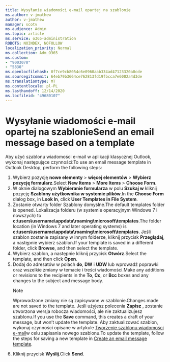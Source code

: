 ```yaml
---
title: Wysyłanie wiadomości e-mail opartej na szablonie
ms.author: v-jmathew
author: v-jmathew
manager: scotv
ms.audience: Admin
ms.topic: article
ms.service: o365-administration
ROBOTS: NOINDEX, NOFOLLOW
localization_priority: Normal
ms.collection: Adm_O365
ms.custom:
- "9003070"
- "5830"
ms.openlocfilehash: 0f7ce9cb8054c6e0960aab334ad47123320a0cde
ms.sourcegitcommit: 64eb79b3664ce762813fd19fbcca7e6002a4d3de
ms.translationtype: MT
ms.contentlocale: pl-PL
ms.lasthandoff: 12/14/2020
ms.locfileid: "49680107"
---
```

# <a name="send-an-email-message-based-on-a-template"></a><span data-ttu-id="120eb-102">Wysyłanie wiadomości e-mail opartej na szablonie</span><span class="sxs-lookup"><span data-stu-id="120eb-102">Send an email message based on a template</span></span>

<span data-ttu-id="120eb-103">Aby użyć szablonu wiadomości e-mail w aplikacji klasycznej Outlook, wykonaj następujące czynności:</span><span class="sxs-lookup"><span data-stu-id="120eb-103">To use an email message template in Outlook Desktop, perform the following steps:</span></span>

1. <span data-ttu-id="120eb-104">Wybierz pozycję **nowe elementy**  >  **więcej elementów**  >  **Wybierz pozycję formularz**.</span><span class="sxs-lookup"><span data-stu-id="120eb-104">Select **New Items** > **More Items** > **Choose Form**.</span></span>
2. <span data-ttu-id="120eb-105">W oknie dialogowym **Wybieranie formularza** w polu **Szukaj w** kliknij pozycję **Szablony użytkownika w systemie plików**.</span><span class="sxs-lookup"><span data-stu-id="120eb-105">In the **Choose Form** dialog box, in **Look In**, click **User Templates in File System**.</span></span>
3. <span data-ttu-id="120eb-106">Zostanie otwarty folder Szablony domyślne.</span><span class="sxs-lookup"><span data-stu-id="120eb-106">The default templates folder is opened.</span></span> <span data-ttu-id="120eb-107">Lokalizacja folderu (w systemie operacyjnym Windows 7 i nowszych) to **c:\users\username\appdata\roaming\microsoft\templates**.</span><span class="sxs-lookup"><span data-stu-id="120eb-107">The folder location (in Windows 7 and later operating systems) is **c:\users\username\appdata\roaming\microsoft\templates**.</span></span> <span data-ttu-id="120eb-108">Jeśli szablon zostanie zapisany w innym folderze, kliknij przycisk **Przeglądaj**, a następnie wybierz szablon.</span><span class="sxs-lookup"><span data-stu-id="120eb-108">If your template is saved in a different folder, click **Browse**, and then select the template.</span></span>
4. <span data-ttu-id="120eb-109">Wybierz szablon, a następnie kliknij przycisk **Otwórz**.</span><span class="sxs-lookup"><span data-stu-id="120eb-109">Select the template, and then click **Open**.</span></span>
5. <span data-ttu-id="120eb-110">Dodaj do adresatów w polach **do**, **DW** i **UDW** lub wprowadź poprawki oraz wszelkie zmiany w temacie i treści wiadomości.</span><span class="sxs-lookup"><span data-stu-id="120eb-110">Make any additions or revisions to the recipients in the **To**, **Cc**, or **Bcc** boxes and any changes to the subject and message body.</span></span>
    > [!NOTE]
    > <span data-ttu-id="120eb-111">Wprowadzone zmiany nie są zapisywane w szablonie.</span><span class="sxs-lookup"><span data-stu-id="120eb-111">Changes made are not saved to the template.</span></span> <span data-ttu-id="120eb-112">Jeśli użyjesz polecenia **Zapisz** , zostanie utworzona wersja robocza wiadomości, ale nie zaktualizujesz szablonu.</span><span class="sxs-lookup"><span data-stu-id="120eb-112">If you use the **Save** command, this creates a draft of your message, but won’t update the template.</span></span> <span data-ttu-id="120eb-113">Aby zaktualizować szablon, wykonaj czynności opisane w artykule [Tworzenie szablonu wiadomości e-mail](https://support.microsoft.com/office/create-an-email-message-template-43ec7142-4dd0-4351-8727-bd0977b6b2d1)w celu zapisania nowego szablonu.</span><span class="sxs-lookup"><span data-stu-id="120eb-113">To update the template, follow the steps for saving a new template in [Create an email message template](https://support.microsoft.com/office/create-an-email-message-template-43ec7142-4dd0-4351-8727-bd0977b6b2d1).</span></span>
6. <span data-ttu-id="120eb-114">Kliknij przycisk **Wyślij**.</span><span class="sxs-lookup"><span data-stu-id="120eb-114">Click **Send**.</span></span>
